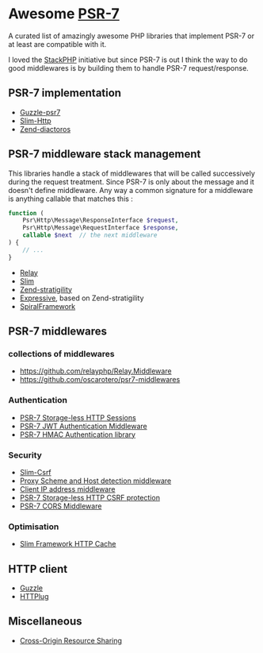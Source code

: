 # Awesome [PSR-7](http://www.php-fig.org/psr/psr-7/)
 A curated list of amazingly awesome PHP libraries that implement PSR-7 or at least are compatible with it.
 
 I loved the [StackPHP](http://stackphp.com/) initiative but since PSR-7 is out I think the way to do good middlewares is by building them to handle PSR-7 request/response.
 
 
## PSR-7 implementation

* [Guzzle-psr7](https://github.com/guzzle/psr7)
* [Slim-Http](https://github.com/slimphp/Slim-Http)
* [Zend-diactoros](https://github.com/zendframework/zend-diactoros)

## PSR-7 middleware stack management

This libraries handle a stack of middlewares that will be called successively during the request treatment.
Since PSR-7 is only about the message and it doesn't define middleware. Any way a common signature for a middleware is anything callable that matches this :
```php 
function (
    Psr\Http\Message\ResponseInterface $request,
    Psr\Http\Message\RequestInterface $response,
    callable $next  // the next middleware
) {
    // ...
}
```


* [Relay](http://relayphp.com/)
* [Slim](http://www.slimframework.com/)
* [Zend-stratigility](https://github.com/zendframework/zend-stratigility)
* [Expressive](https://zendframework.github.io/zend-expressive/), based on Zend-stratigility
* [SpiralFramework](https://spiral-framework.com/guide)


## PSR-7 middlewares


### collections of middlewares

* https://github.com/relayphp/Relay.Middleware
* https://github.com/oscarotero/psr7-middlewares

### Authentication

* [PSR-7 Storage-less HTTP Sessions](https://github.com/Ocramius/PSR7Session)
* [PSR-7 JWT Authentication Middleware](https://github.com/tuupola/slim-jwt-auth)
* [PSR-7 HMAC Authentication library](https://github.com/1ma/Psr7Hmac)

### Security

* [Slim-Csrf](https://github.com/slimphp/Slim-Csrf)
* [Proxy Scheme and Host detection middleware](https://github.com/akrabat/rka-scheme-and-host-detection-middleware)
* [Client IP address middleware](https://github.com/akrabat/rka-ip-address-middleware)
* [PSR-7 Storage-less HTTP CSRF protection](https://github.com/Ocramius/PSR7Csrf)
* [PSR-7 CORS Middleware](https://github.com/tuupola/cors-middleware)

### Optimisation

* [Slim Framework HTTP Cache](https://github.com/slimphp/Slim-HttpCache)





## HTTP client 

* [Guzzle](http://guzzlephp.org/)
* [HTTPlug](http://httplug.io/)

## Miscellaneous

* [Cross-Origin Resource Sharing](https://github.com/neomerx/cors-psr7)
